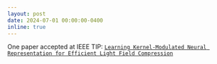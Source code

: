 ```yaml
---
layout: post
date: 2024-07-01 00:00:00-0400
inline: true
---
```


One paper accepted at IEEE TIP: <a href="../publications/lfc/" target="_blank">`Learning Kernel-Modulated Neural Representation for Efficient Light Field Compression`</a>
